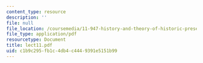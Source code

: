 ```yaml
---
content_type: resource
description: ''
file: null
file_location: /coursemedia/11-947-history-and-theory-of-historic-preservation-spring-2007/c1b9c295fb1c4db4c4449391e5151b99_lect11.pdf
file_type: application/pdf
resourcetype: Document
title: lect11.pdf
uid: c1b9c295-fb1c-4db4-c444-9391e5151b99
---
```

